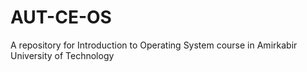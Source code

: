 # AUT-CE-OS
 A repository for Introduction to Operating System course in Amirkabir University of Technology
